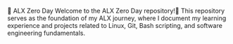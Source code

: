 📌 ALX Zero Day
Welcome to the ALX Zero Day repository!🚀
This repository serves as the foundation of my ALX journey, where I document my learning experience and projects related to Linux, Git, Bash scripting, and software engineering fundamentals.
